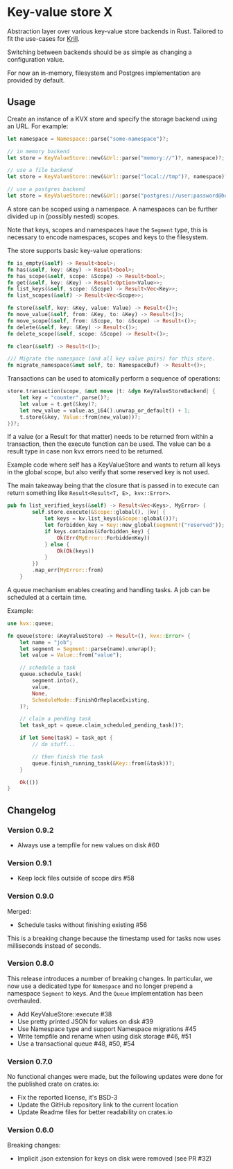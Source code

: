 # Key-value store X

Abstraction layer over various key-value store backends in Rust. Tailored to fit the use-cases for [Krill](https://github.com/NLnetLabs/krill).

Switching between backends should be as simple as changing a configuration value.

For now an in-memory, filesystem and Postgres implementation are provided by default.

## Usage

Create an instance of a KVX store and specify the storage backend using an URL. For example:

```rust
let namespace = Namespace::parse("some-namespace")?;

// in memory backend
let store = KeyValueStore::new(&Url::parse("memory://")?, namespace)?;

// use a file backend
let store = KeyValueStore::new(&Url::parse("local://tmp")?, namespace)?;

// use a postgres backend
let store = KeyValueStore::new(&Url::parse("postgres://user:password@host/database-name")?, namespace)?;
```

A store can be scoped using a namespace. A namespaces can be further divided up in (possibly nested) scopes.

Note that keys, scopes and namespaces have the `Segment` type, this is necessary to encode namespaces, scopes and keys to the filesystem.

The store supports basic key-value operations:

```rust
fn is_empty(&self) -> Result<bool>;
fn has(&self, key: &Key) -> Result<bool>;
fn has_scope(&self, scope: &Scope) -> Result<bool>;
fn get(&self, key: &Key) -> Result<Option<Value>>;
fn list_keys(&self, scope: &Scope) -> Result<Vec<Key>>;
fn list_scopes(&self) -> Result<Vec<Scope>>;

fn store(&self, key: &Key, value: Value) -> Result<()>;
fn move_value(&self, from: &Key, to: &Key) -> Result<()>;
fn move_scope(&self, from: &Scope, to: &Scope) -> Result<()>;
fn delete(&self, key: &Key) -> Result<()>;
fn delete_scope(&self, scope: &Scope) -> Result<()>;

fn clear(&self) -> Result<()>;

/// Migrate the namespace (and all key value pairs) for this store.
fn migrate_namespace(&mut self, to: NamespaceBuf) -> Result<()>;
```

Transactions can be used to atomically perform a sequence of operations:

```rust
store.transaction(scope, &mut move |t: &dyn KeyValueStoreBackend| { 
    let key = "counter".parse()?;
    let value = t.get(&key)?;
    let new_value = value.as_i64().unwrap_or_default() + 1;
    t.store(&key, Value::from(new_value))?;
})?;
```

If a value (or a Result for that matter) needs to be returned from within
a transaction, then the execute function can be used. The value can be
a result type in case non kvx errors need to be returned.

Example code where self has a KeyValueStore and wants to return all
keys in the global scope, but also verify that some reserved key is
not used.

The main takeaway being that the closure that is passed in to execute
can return something like `Result<Result<T, E>, kvx::Error>`.

```rust
pub fn list_verified_keys(&self) -> Result<Vec<Keys>, MyError> {
        self.store.execute(&Scope::global(), |kv| {
            let keys = kv.list_keys(&Scope::global())?;
            let forbidden_key = Key::new_global(segment!("reserved"));
            if keys.contains(&forbidden_key) {
                Ok(Err(MyError::ForbiddenKey))
            } else {
                Ok(Ok(keys))
            }
        })
        .map_err(MyError::from)
    }
```

A queue mechanism enables creating and handling tasks. A job can be scheduled at a certain time.

Example:
```rust
use kvx::queue;

fn queue(store: &KeyValueStore) -> Result<(), kvx::Error> {
    let name = "job";
    let segment = Segment::parse(name).unwrap();
    let value = Value::from("value");

    // schedule a task
    queue.schedule_task(
        segment.into(),
        value,
        None,
        ScheduleMode::FinishOrReplaceExisting,
    )?;

    // claim a pending task
    let task_opt = queue.claim_scheduled_pending_task()?;

    if let Some(task) = task_opt {
        // do stuff...

        // then finish the task
        queue.finish_running_task(&Key::from(&task))?;
    }

    Ok(())
}


```



## Changelog

### Version 0.9.2
- Always use a tempfile for new values on disk #60

### Version 0.9.1
- Keep lock files outside of scope dirs #58

### Version 0.9.0

Merged:
- Schedule tasks without finishing existing #56

This is a breaking change because the timestamp used for tasks
now uses milliseconds instead of seconds.

### Version 0.8.0

This release introduces a number of breaking changes. In particular,
we now use a dedicated type for `Namespace` and no longer prepend
a namespace `Segment` to keys. And the `Queue` implementation has
been overhauled.

- Add KeyValueStore::execute #38
- Use pretty printed JSON for values on disk #39
- Use Namespace type and support Namespace migrations #45
- Write tempfile and rename when using disk storage #46, #51
- Use a transactional queue #48, #50, #54

### Version 0.7.0

No functional changes were made, but the following updates were done
for the published crate on crates.io:
- Fix the reported license, it's BSD-3
- Update the GitHub repository link to the current location
- Update Readme files for better readability on crates.io

### Version 0.6.0

Breaking changes:
- Implicit .json extension for keys on disk were removed (see PR #32)